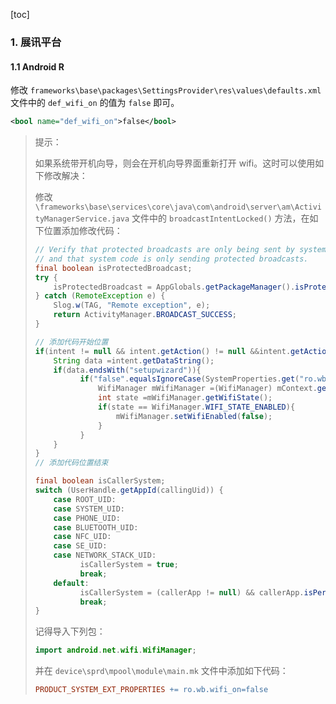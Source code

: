 [toc]

### 1. 展讯平台

#### 1.1 Android R

修改 `frameworks\base\packages\SettingsProvider\res\values\defaults.xml` 文件中的 `def_wifi_on` 的值为 `false` 即可。

```xml
<bool name="def_wifi_on">false</bool>
```

> 提示：
>
> 如果系统带开机向导，则会在开机向导界面重新打开 wifi。这时可以使用如下修改解决：
>
> 修改 `\frameworks\base\services\core\java\com\android\server\am\ActivityManagerService.java` 文件中的 `broadcastIntentLocked()` 方法，在如下位置添加修改代码：
>
> ```java
> // Verify that protected broadcasts are only being sent by system code,
> // and that system code is only sending protected broadcasts.
> final boolean isProtectedBroadcast;
> try {
>     isProtectedBroadcast = AppGlobals.getPackageManager().isProtectedBroadcast(action);
> } catch (RemoteException e) {
>     Slog.w(TAG, "Remote exception", e);
>     return ActivityManager.BROADCAST_SUCCESS;
> }
> 
> // 添加代码开始位置
> if(intent != null && intent.getAction() != null &&intent.getAction().equals(Intent.ACTION_PACKAGE_CHANGED)){ 
>     String data =intent.getDataString();
>     if(data.endsWith("setupwizard")){
>           if("false".equalsIgnoreCase(SystemProperties.get("ro.wb.wifi_on", "false"))){
>               WifiManager mWifiManager =(WifiManager) mContext.getSystemService(Context.WIFI_SERVICE);
>               int state =mWifiManager.getWifiState();	
>               if(state == WifiManager.WIFI_STATE_ENABLED){
>                   mWifiManager.setWifiEnabled(false);
>               }
>           }
>     }
> }
> // 添加代码位置结束
> 
> final boolean isCallerSystem;
> switch (UserHandle.getAppId(callingUid)) {
>     case ROOT_UID:
>     case SYSTEM_UID:
>     case PHONE_UID:
>     case BLUETOOTH_UID:
>     case NFC_UID:
>     case SE_UID:
>     case NETWORK_STACK_UID:
>           isCallerSystem = true;
>           break;
>     default:
>           isCallerSystem = (callerApp != null) && callerApp.isPersistent();
>           break;
> }
> ```
>
> 记得导入下列包：
>
> ```java
> import android.net.wifi.WifiManager;
> ```
>
> 并在 `device\sprd\mpool\module\main.mk` 文件中添加如下代码：
>
> ```makefile
> PRODUCT_SYSTEM_EXT_PROPERTIES += ro.wb.wifi_on=false
> ```



